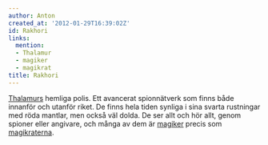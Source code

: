 ```yaml
---
author: Anton
created_at: '2012-01-29T16:39:02Z'
id: Rakhori
links:
  mention:
  - Thalamur
  - magiker
  - magikrat
title: Rakhori
---
```


[Thalamurs] hemliga polis. Ett avancerat spionnätverk som finns både innanför och utanför riket. De
finns hela tiden synliga i sina svarta rustningar med röda mantlar, men också väl dolda. De ser allt
och hör allt, genom spioner eller angivare, och många av dem är [magiker] precis som [magikraterna].

  [Thalamurs]: Thalamur
  [magiker]: magiker
  [magikraterna]: magikrat
